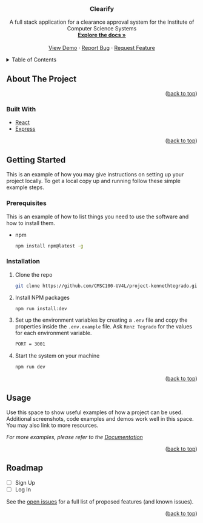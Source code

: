 <div id="top"></div>

<!-- PROJECT LOGO -->

<br />
<div align="center">
  <a href="https://github.com/CMSC100-UV4L/project-kennethtegrado">
    <!-- <img src="images/logo.png" alt="Logo" width="80" height="80"> -->
  </a>

<h3 align="center">Clearify</h3>

<p align="center">
    A full stack application for a clearance approval system for the Institute of Computer Science Systems
    <br />
    <a href="https://github.com/CMSC100-UV4L/project-kennethtegrado"><strong>Explore the docs »</strong></a>
    <br />
    <br />
    <a href="https://github.com/CMSC100-UV4L/project-kennethtegrado">View Demo</a>
    ·
    <a href="https://github.com/CMSC100-UV4L/project-kennethtegrado/issues">Report Bug</a>
    ·
    <a href="https://github.com/CMSC100-UV4L/project-kennethtegrado/issues">Request Feature</a>
  </p>
</div>

<!-- TABLE OF CONTENTS -->

<details>
  <summary>Table of Contents</summary>
  <ol>
    <li>
      <a href="#about-the-project">About The Project</a>
      <ul>
        <li><a href="#built-with">Built With</a></li>
      </ul>
    </li>
    <li>
      <a href="#getting-started">Getting Started</a>
      <ul>
        <li><a href="#prerequisites">Prerequisites</a></li>
        <li><a href="#installation">Installation</a></li>
      </ul>
    </li>
    <li><a href="#usage">Usage</a></li>
    <li><a href="#roadmap">Roadmap</a></li>
  </ol>
</details>

<!-- ABOUT THE PROJECT -->

## About The Project

<!-- [![Product Name Screen Shot][product-screenshot]](https://example.com) -->

<!-- Here's a blank template to get started: To avoid retyping too much info. Do a search and replace with your text editor for the following: `github_username`, `repo_name`, `twitter_handle`, `linkedin_username`, `email_client`, `email`, `project_title`, `project_description` -->

<p align="right">(<a href="#top">back to top</a>)</p>

### Built With

-   [React][React-url]
-   [Express][Express-url]

<p align="right">(<a href="#top">back to top</a>)</p>

<!-- GETTING STARTED -->

## Getting Started

This is an example of how you may give instructions on setting up your project locally.
To get a local copy up and running follow these simple example steps.

### Prerequisites

This is an example of how to list things you need to use the software and how to install them.

-   npm
    ```sh
    npm install npm@latest -g
    ```

### Installation

1. Clone the repo
    ```sh
    git clone https://github.com/CMSC100-UV4L/project-kennethtegrado.git
    ```
2. Install NPM packages
    ```sh
    npm run install:dev
    ```
3. Set up the environment variables by creating a `.env` file and copy the properties inside the `.env.example` file. Ask `Renz Tegrado` for the values for each environment variable.
    ```bash
    PORT = 3001
    ```
4. Start the system on your machine
    ```bash
    npm run dev
    ```

<p align="right">(<a href="#top">back to top</a>)</p>

<!-- USAGE EXAMPLES -->

## Usage

Use this space to show useful examples of how a project can be used. Additional screenshots, code examples and demos work well in this space. You may also link to more resources.

_For more examples, please refer to the [Documentation](https://example.com)_

<p align="right">(<a href="#top">back to top</a>)</p>

<!-- ROADMAP -->

## Roadmap

-   [ ] Sign Up
-   [ ] Log In

See the [open issues](https://github.com/CMSC100-UV4L/project-kennethtegrado/issues) for a full list of proposed features (and known issues).

<p align="right">(<a href="#top">back to top</a>)</p>

<!-- CONTRIBUTING -->

<!-- LICENSE -->

<!-- MARKDOWN LINKS & IMAGES -->

<!-- https://www.markdownguide.org/basic-syntax/#reference-style-links -->

[React.js]: https://img.shields.io/badge/React-20232A?style=for-the-badge&logo=react&logoColor=61DAFB
[React-url]: https://reactjs.org/
[Express.js]: https://img.shields.io/badge/Express-20232A?style=for-the-badge&logo=express&logoColor=61DAFB
[Express-url]: https://expressjs.com/
